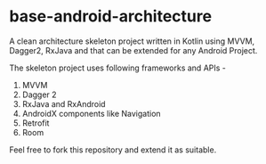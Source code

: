 # base-android-architecture
A clean architecture skeleton project written in Kotlin using MVVM, Dagger2, RxJava and that can be extended for any Android Project.

The skeleton project uses following frameworks and APIs - 

1. MVVM
2. Dagger 2
3. RxJava and RxAndroid
4. AndroidX components like Navigation
5. Retrofit
6. Room

Feel free to fork this repository and extend it as suitable. 


